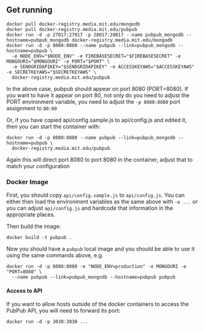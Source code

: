 ## Get running

    docker pull docker-registry.media.mit.edu/mongodb
    docker pull docker-registry.media.mit.edu/pubpub
    docker run -d -p 27017:27017 -p 28017:28017 --name pubpub_mongodb --hostname=pubpub_mongodb docker-registry.media.mit.edu/mongodb
    docker run -d -p 8080:8080 --name pubpub --link=pubpub_mongodb --hostname=pubpub \
      -e NODE_ENV="$NODE_ENV" -e FIREBASESECRET="$FIREBASESECRET" -e MONGOURI="$MONGOURI" -e PORT="$PORT" \
      -e SENDGRIDAPIKEY="$SENDGRIDAPIKEY" -e ACCESSKEYAWS="$ACCESSKEYAWS" -e SECRETKEYAWS="$SECRETKEYAWS" \
      docker-registry.media.mit.edu/pubpub

In the above case, pubpub should appear on port 8080 (PORT=8080). If you want to have it appear on port 80, not only do you need to adjust the PORT environment variable, you need to adjust the `-p 8080:8080` port assignment to `80:80`

Or, if you have copied api/config.sample.js to api/config.js and edited it, then you can start the container with:

    docker run -d -p 8080:8080 --name pubpub --link=pubpub_mongodb --hostname=pubpub \
      docker-registry.media.mit.edu/pubpub

Again this will direct port 8080 to port 8080 in the container, adjust that to match your configuration

### Docker Image

First, you should copy `api/config.sample.js` to `api/config.js`. You can either then load the environment variables as the same above with `-e ...` or you can adjust `api/config.js` and hardcode that information in the appropriate places.

Then build the image:

    docker build -t pubpub .

Now you should have a `pubpub` local image and you should be able to use it using the same commands above, e.g.

    docker run -d -p 8080:8080 -e "NODE_ENV=production" -e MONGOURI -e "PORT=8080" \
      --name pubpub --link=pubpub_mongodb --hostname=pubpub pubpub

#### Access to API

If you want to allow hosts outside of the docker containers to access the PubPub API, you will need to forward its port:

    docker run -d -p 3030:3030 ...

